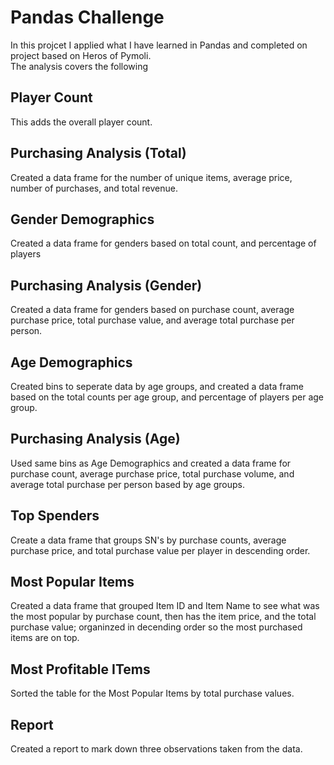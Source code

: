 # Pandas Challenge  
In this projcet I applied what I have learned in Pandas and completed on project based on Heros of Pymoli.  
The analysis covers the following
## Player Count  
This adds the overall player count.  
## Purchasing Analysis (Total)  
Created a data frame for the number of unique items, average price, number of purchases, and total revenue.  
## Gender Demographics 
Created a data frame for genders based on total count, and percentage of players  
## Purchasing Analysis (Gender)  
Created a data frame for genders based on purchase count, average purchase price, total purchase value, and average total purchase per person.  
## Age Demographics  
Created bins to seperate data by age groups, and created a data frame based on the total counts per age group, and percentage of players per age group.  
## Purchasing Analysis (Age)  
Used same bins as Age Demographics and created a data frame for purchase count, average purchase price, total purchase volume, and average total purchase per person based by age groups.  
## Top Spenders
Create a data frame that groups SN's by purchase counts, average purchase price, and total purchase value per player in descending order.  
## Most Popular Items  
Created a data frame that grouped Item ID and Item Name to see what was the most popular by purchase count, then has the item price, and the total purchase value; organinzed in decending order so the most purchased items are on top.  
## Most Profitable ITems  
Sorted the table for the Most Popular Items by total purchase values.  
## Report  
Created a report to mark down three observations taken from the data.  
